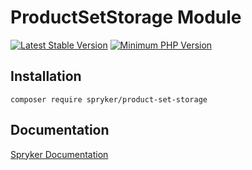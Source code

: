 # ProductSetStorage Module
[![Latest Stable Version](https://poser.pugx.org/spryker/product-set-storage/v/stable.svg)](https://packagist.org/packages/spryker/product-set-storage)
[![Minimum PHP Version](https://img.shields.io/badge/php-%3E%3D%207.4-8892BF.svg)](https://php.net/)

## Installation

```
composer require spryker/product-set-storage
```

## Documentation

[Spryker Documentation](https://spryker.github.io)
